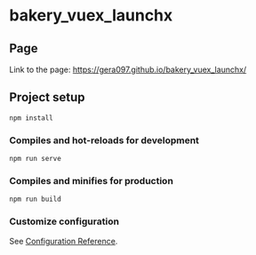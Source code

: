 # bakery_vuex_launchx

## Page
Link to the page: https://gera097.github.io/bakery_vuex_launchx/
## Project setup
```
npm install
```

### Compiles and hot-reloads for development
```
npm run serve
```

### Compiles and minifies for production
```
npm run build
```

### Customize configuration
See [Configuration Reference](https://cli.vuejs.org/config/).
